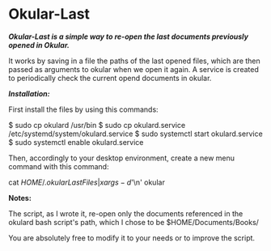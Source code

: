 # Okular-Last

***Okular-Last is a simple way to re-open the last documents previously opened in Okular.***

It works by saving in a file the paths of the last opened files, which are then passed as arguments to okular when we open it again.
A service is created to periodically check the current opend documents in okular.

***Installation:***

First install the files by using this commands:

$ sudo cp okulard /usr/bin
$ sudo cp okulard.service /etc/systemd/system/okulard.service
$ sudo systemctl start okulard.service
$ sudo systemctl enable okulard.service

Then, accordingly to your desktop environment, create a new menu command with this command: 

cat $HOME/.okularLastFiles | xargs -d$'\n' okular

**Notes:**

The script, as I wrote it,  re-open only the documents referenced in the okulard bash script's path, which I chose to be
$HOME/Documents/Books/

You are absolutely free to modify it to your needs or to improve the script.
